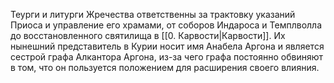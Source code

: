 Теурги и литурги Жречества ответственны за трактовку указаний Приоса и управление его храмами, от соборов Индароса и Темплволла до восстановленного святилища в [[0. Карвости|Карвости]]. Их нынешний представитель в Курии носит имя Анабела Аргона и является сестрой графа Алкантора Аргона, из-за чего графа постоянно обвиняют в том, что он пользуется положением для расширения своего влияния.